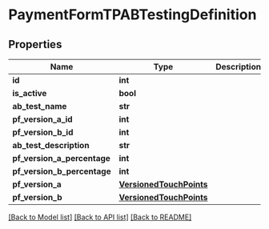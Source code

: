 # PaymentFormTPABTestingDefinition

## Properties
Name | Type | Description | Notes
------------ | ------------- | ------------- | -------------
**id** | **int** |  | 
**is_active** | **bool** |  | 
**ab_test_name** | **str** |  | [optional] 
**pf_version_a_id** | **int** |  | [optional] 
**pf_version_b_id** | **int** |  | [optional] 
**ab_test_description** | **str** |  | [optional] 
**pf_version_a_percentage** | **int** |  | 
**pf_version_b_percentage** | **int** |  | 
**pf_version_a** | [**VersionedTouchPoints**](VersionedTouchPoints.md) |  | [optional] 
**pf_version_b** | [**VersionedTouchPoints**](VersionedTouchPoints.md) |  | [optional] 

[[Back to Model list]](../README.md#documentation-for-models) [[Back to API list]](../README.md#documentation-for-api-endpoints) [[Back to README]](../README.md)


